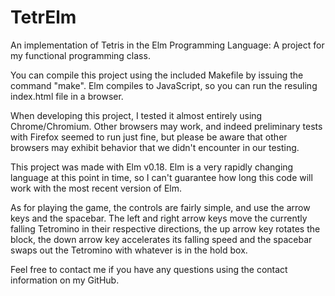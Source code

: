 # TetrElm
An implementation of Tetris in the Elm Programming Language: A project for my functional programming class.

You can compile this project using the included Makefile by issuing the command "make". Elm compiles to JavaScript, so you can run the resuling index.html file in a browser.

When developing this project, I tested it almost entirely using Chrome/Chromium. Other browsers may work, and indeed preliminary tests with Firefox seemed to run just fine, but please be aware that other browsers may exhibit behavior that we didn't encounter in our testing.

This project was made with Elm v0.18. Elm is a very rapidly changing language at this point in time, so I can't guarantee how long this code will work with the most recent version of Elm.

As for playing the game, the controls are fairly simple, and use the arrow keys and the spacebar. The left and right arrow keys move the currently falling Tetromino in their respective directions, the up arrow key rotates the block, the down arrow key accelerates its falling speed and the spacebar swaps out the Tetromino with whatever is in the hold box.

Feel free to contact me if you have any questions using the contact information on my GitHub.
